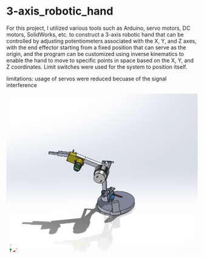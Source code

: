 # 3-axis_robotic_hand
For this project, I utilized various tools such as Arduino, servo motors, DC motors, SolidWorks, etc. to construct a 3-axis robotic hand that can be controlled by adjusting potentiometers associated with the X, Y, and Z axes, with the end effector starting from a fixed position that can serve as the origin, and the program can be customized using inverse kinematics to enable the hand to move to specific points in space based on the X, Y, and Z coordinates. Limit switches were used for the system to position itself.

limitations: usage of servos were reduced becuase of the signal interference 

![alt text](https://github.com/raj-akhil-1/3-axis_robotic_hand/blob/main/Results/isometric_view.png)
